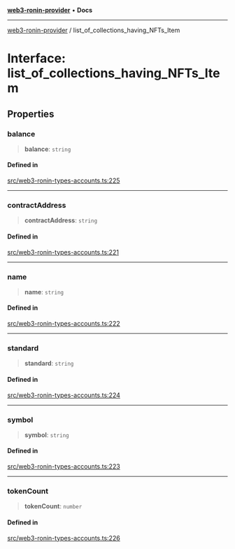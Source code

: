 [**web3-ronin-provider**](../README.md) • **Docs**

***

[web3-ronin-provider](../globals.md) / list\_of\_collections\_having\_NFTs\_Item

# Interface: list\_of\_collections\_having\_NFTs\_Item

## Properties

### balance

> **balance**: `string`

#### Defined in

[src/web3-ronin-types-accounts.ts:225](https://github.com/chuacw/web3-ronin-provider/blob/7251b9677bbb79d30e6a4204bfabcc38fab6aa15/src/web3-ronin-types-accounts.ts#L225)

***

### contractAddress

> **contractAddress**: `string`

#### Defined in

[src/web3-ronin-types-accounts.ts:221](https://github.com/chuacw/web3-ronin-provider/blob/7251b9677bbb79d30e6a4204bfabcc38fab6aa15/src/web3-ronin-types-accounts.ts#L221)

***

### name

> **name**: `string`

#### Defined in

[src/web3-ronin-types-accounts.ts:222](https://github.com/chuacw/web3-ronin-provider/blob/7251b9677bbb79d30e6a4204bfabcc38fab6aa15/src/web3-ronin-types-accounts.ts#L222)

***

### standard

> **standard**: `string`

#### Defined in

[src/web3-ronin-types-accounts.ts:224](https://github.com/chuacw/web3-ronin-provider/blob/7251b9677bbb79d30e6a4204bfabcc38fab6aa15/src/web3-ronin-types-accounts.ts#L224)

***

### symbol

> **symbol**: `string`

#### Defined in

[src/web3-ronin-types-accounts.ts:223](https://github.com/chuacw/web3-ronin-provider/blob/7251b9677bbb79d30e6a4204bfabcc38fab6aa15/src/web3-ronin-types-accounts.ts#L223)

***

### tokenCount

> **tokenCount**: `number`

#### Defined in

[src/web3-ronin-types-accounts.ts:226](https://github.com/chuacw/web3-ronin-provider/blob/7251b9677bbb79d30e6a4204bfabcc38fab6aa15/src/web3-ronin-types-accounts.ts#L226)
